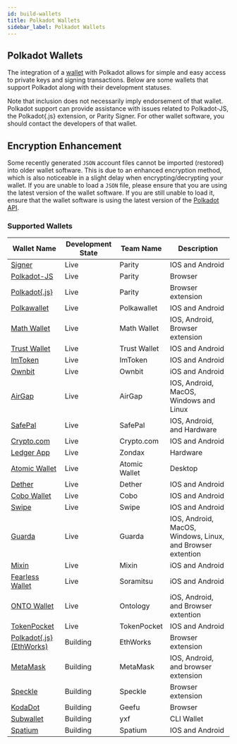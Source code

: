 ```yaml
---
id: build-wallets
title: Polkadot Wallets
sidebar_label: Polkadot Wallets
---
```


## Polkadot Wallets

The integration of a [wallet](https://wiki.polkadot.network/docs/en/glossary#wallet) with Polkadot
allows for simple and easy access to private keys and signing transactions. Below are some wallets
that support Polkadot along with their development statuses.

Note that inclusion does not necessarily imply endorsement of that wallet. Polkadot support can
provide assistance with issues related to Polkadot-JS, the Polkadot{.js} extension, or Parity
Signer. For other wallet software, you should contact the developers of that wallet.

## Encryption Enhancement

Some recently generated `JSON` account files cannot be imported (restored) into older wallet
software. This is due to an enhanced encryption method, which is also noticeable in a slight delay
when encrypting/decrypting your wallet. If you are unable to load a `JSON` file, please ensure that
you are using the latest version of the wallet software. If you are still unable to load it, ensure
that the wallet software is using the latest version of the
[Polkadot API](https://polkadot.js.org/api/).

### Supported Wallets

| Wallet Name                                                        | Development State | Team Name     | Description                                                |
| ------------------------------------------------------------------ | ----------------- | ------------- | ---------------------------------------------------------- |
| [Signer](https://www.parity.io/signer/)                            | Live              | Parity        | IOS and Android                                            |
| [Polkadot-JS](https://polkadot.js.org/apps/#/accounts)             | Live              | Parity        | Browser                                                    |
| [Polkadot{.js}](https://github.com/polkadot-js/extension)          | Live              | Parity        | Browser extension                                          |
| [Polkawallet](https://polkawallet.io/)                             | Live              | Polkawallet   | IOS and Android                                            |
| [Math Wallet](https://www.mathwallet.org/kusama-wallet/en/)        | Live              | Math Wallet   | IOS, Android, Browser extension                            |
| [Trust Wallet](https://trustwallet.com/)                           | Live              | Trust Wallet  | IOS and Android                                            |
| [ImToken](https://token.im/)                                       | Live              | ImToken       | IOS and Android                                            |
| [Ownbit](https://ownbit.io/)                                       | Live              | Ownbit        | iOS and Android                                            |
| [AirGap](https://airgap.it/)                                       | Live              | AirGap        | IOS, Android, MacOS, Windows and Linux                     |
| [SafePal](https://www.safepal.io/download)                         | Live              | SafePal       | IOS, Android, and Hardware                                 |
| [Crypto.com](https://crypto.com/en/index.html)                     | Live              | Crypto.com    | IOS and Android                                            |
| [Ledger App](https://zondax.ch/kusama.html#overview)               | Live              | Zondax        | Hardware                                                   |
| [Atomic Wallet](https://atomicwallet.io)                           | Live              | Atomic Wallet | Desktop                                                    |
| [Dether](https://dether.io/)                                       | Live              | Dether        | IOS and Android                                            |
| [Cobo Wallet](https://cobo.com/)                                   | Live              | Cobo          | IOS and Android                                            |
| [Swipe](https://swipe.io/)                                         | Live              | Swipe         | IOS and Android                                            |
| [Guarda](https://guarda.com/)                                      | Live              | Guarda        | IOS, Android, MacOS, Windows, Linux, and Browser extention |
| [Mixin](https://mixin.one/messenger/)                              | Live              | Mixin         | iOS and Android                                            |
| [Fearless Wallet](https://fearlesswallet.io/)                      | Live              | Soramitsu     | iOS and Android                                            |
| [ONTO Wallet](https://www.onto.app/en)                             | Live              | Ontology      | iOS, Android, and Browser extention                        |
| [TokenPocket](https://www.tokenpocket.pro/)                        | Live              | TokenPocket   | IOS and Android                                            |
| [Polkadot{.js} (EthWorks)](https://github.com/EthWorks/extension)  | Building          | EthWorks      | Browser extension                                          |
| [MetaMask](https://metamask.io/index.html)                         | Building          | MetaMask      | IOS, Android, and browser extension                        |
| [Speckle](https://github.com/GetSpeckle/speckle-browser-extension) | Building          | Speckle       | Browser extension                                          |
| [KodaDot](https://kodadot.netlify.app/#/accounts)                  | Building          | Geefu         | Browser                                                    |
| [Subwallet](https://github.com/yxf/subwallet)                      | Building          | yxf           | CLI Wallet                                                 |
| [Spatium](https://spatium.net/)                                    | Building          | Spatium       | IOS and Android                                            |

